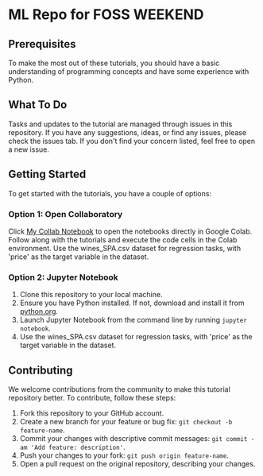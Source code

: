 # ML Repo for FOSS WEEKEND

## Prerequisites
To make the most out of these tutorials, you should have a basic understanding of programming concepts and have some experience with Python.

## What To Do
Tasks and updates to the tutorial are managed through issues in this repository. If you have any suggestions, ideas, or find any issues, please check the issues tab. If you don't find your concern listed, feel free to open a new issue.

## Getting Started
To get started with the tutorials, you have a couple of options:

### Option 1: Open Collaboratory
Click [My Collab Notebook](https://colab.research.google.com/drive/1Am1pOJunGHBPTPW6uUZgm54FmbIkpy1Q?usp=sharing) to open the notebooks directly in Google Colab. Follow along with the tutorials and execute the code cells in the Colab environment. Use the wines_SPA.csv dataset for regression tasks, with 'price' as the target variable in the dataset.

### Option 2: Jupyter Notebook
1. Clone this repository to your local machine.
2. Ensure you have Python installed. If not, download and install it from [python.org](https://www.python.org/).
3. Launch Jupyter Notebook from the command line by running `jupyter notebook`.
4. Use the wines_SPA.csv dataset for regression tasks, with 'price' as the target variable in the dataset.


## Contributing
We welcome contributions from the community to make this tutorial repository better. To contribute, follow these steps:
1. Fork this repository to your GitHub account.
2. Create a new branch for your feature or bug fix: `git checkout -b feature-name`.
3. Commit your changes with descriptive commit messages: `git commit -am 'Add feature: description'`.
4. Push your changes to your fork: `git push origin feature-name`.
5. Open a pull request on the original repository, describing your changes.
